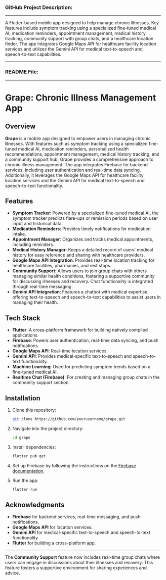 ### GitHub Project Description:
---

A Flutter-based mobile app designed to help manage chronic illnesses. Key features include symptom tracking using a specialized fine-tuned medical AI, medication reminders, appointment management, medical history tracking, community support with group chats, and a healthcare location finder. The app integrates Google Maps API for healthcare facility location services and utilizes the Gemini API for medical text-to-speech and speech-to-text capabilities.

---

### README File:
---

# Grape: Chronic Illness Management App

## Overview

**Grape** is a mobile app designed to empower users in managing chronic illnesses. With features such as symptom tracking using a specialized fine-tuned medical AI, medication reminders, personalized health recommendations, appointment management, medical history tracking, and a community support hub, Grape provides a comprehensive approach to chronic illness management. The app integrates Firebase for backend services, including user authentication and real-time data syncing. Additionally, it leverages the Google Maps API for healthcare facility location services and the Gemini API for medical text-to-speech and speech-to-text functionality.

## Features

- **Symptom Tracker**: Powered by a specialized fine-tuned medical AI, the symptom tracker predicts flare-ups or remission periods based on user input and historical data.
- **Medication Reminders**: Provides timely notifications for medication intake.
- **Appointment Manager**: Organizes and tracks medical appointments, including reminders.
- **Medical History Manager**: Keeps a detailed record of users' medical history for easy reference and sharing with healthcare providers.
- **Google Maps API Integration**: Provides real-time location tracking for healthcare facilities, pharmacies, and rest stops.
- **Community Support**: Allows users to join group chats with others managing similar health conditions, fostering a supportive community for discussing illnesses and recovery. Chat functionality is integrated through real-time messaging.
- **Gemini API Integration**: Features a chatbot with medical expertise, offering text-to-speech and speech-to-text capabilities to assist users in managing their health.

## Tech Stack

- **Flutter**: A cross-platform framework for building natively compiled applications.
- **Firebase**: Powers user authentication, real-time data syncing, and push notifications.
- **Google Maps API**: Real-time location services.
- **Gemini API**: Provides medical-specific text-to-speech and speech-to-text functionality.
- **Machine Learning**: Used for predicting symptom trends based on a fine-tuned medical AI.
- **Realtime Chat (Firebase)**: For creating and managing group chats in the community support section.

## Installation

1. Clone this repository:
   ```bash
   git clone https://github.com/yourusername/grape.git
   ```

2. Navigate into the project directory:
   ```bash
   cd grape
   ```

3. Install dependencies:
   ```bash
   flutter pub get
   ```

4. Set up Firebase by following the instructions on the [Firebase documentation](https://firebase.google.com/docs/flutter/setup).

5. Run the app:
   ```bash
   flutter run
   ```



## Acknowledgments

- **Firebase** for backend services, real-time messaging, and push notifications.
- **Google Maps API** for location services.
- **Gemini API** for medical-specific text-to-speech and speech-to-text functionality.
- **Flutter** for building a cross-platform app.

---

The **Community Support** feature now includes real-time group chats where users can engage in discussions about their illnesses and recovery. This feature fosters a supportive environment for sharing experiences and advice.

